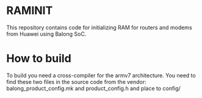 # RAMINIT

This repository contains code for initializing RAM for routers and modems from Huawei using Balong SoC.

# How to build

To build you need a cross-compiler for the armv7 architecture. 
You need to find these two files in the source code from the vendor: balong_product_config.mk and product_config.h and place to config/
